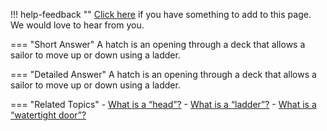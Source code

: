 !!! help-feedback ""
    [Click here](https://other.example.com/feedback) if you have something to add to this page. We would love to hear from you.

=== "Short Answer"
    A hatch is an opening through a deck that allows a sailor to move up or down using a ladder.

=== "Detailed Answer"
    A hatch is an opening through a deck that allows a sailor to move up or down using a ladder.

=== "Related Topics"
    - [What is a “head”?](./what-is-a-head.md)
    - [What is a “ladder”?](./what-is-a-ladder.md)
    - [What is a “watertight door”?](./what-is-a-watertight-door.md)
